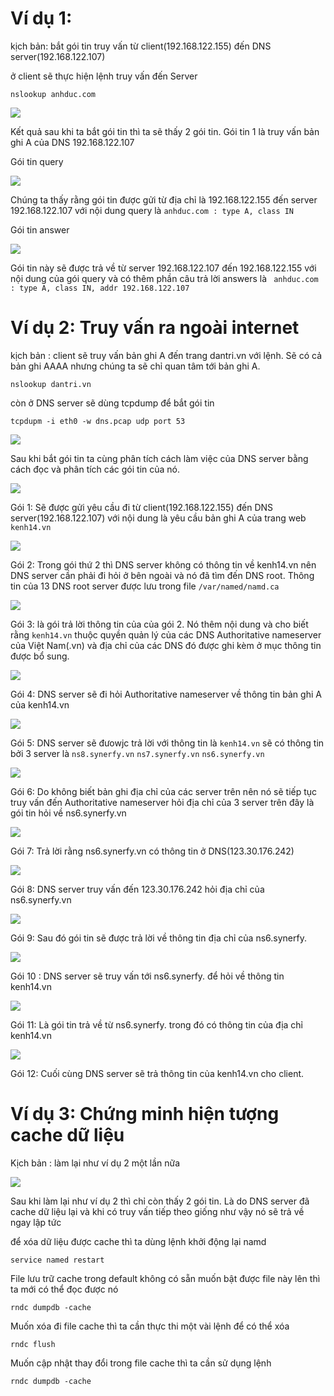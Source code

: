# Ví dụ 1:
kịch bản: bắt gói tin truy vấn từ client(192.168.122.155) đến DNS server(192.168.122.107)

ở client sẽ thực hiện lệnh truy vấn đến Server 
```
nslookup anhduc.com 
```

![](../images/labs/tcpdump/screenshot.png)

Kết quả sau khi ta bắt gói tin thì ta sẽ thấy 2 gói tin. Gói tin 1 là truy vấn bản ghi A của DNS 192.168.122.107

Gói tin query 

![](../images/labs/tcpdump/screenshot_5.png)

Chúng ta thấy rằng gói tin được gửi từ địa chỉ là 192.168.122.155 đến server 192.168.122.107 với nội dung query là ` anhduc.com : type A, class IN `

Gói tin answer 

![](../images/labs/tcpdump/screenshot_1.png)

Gói tin này sẽ được trả về từ server 192.168.122.107 đến 192.168.122.155 với nội dung của gói query và có thêm phần câu trả lời answers là ` anhduc.com : type A, class IN, addr 192.168.122.107` 

# Ví dụ 2: Truy vấn ra ngoài internet 
kịch bản : client sẽ truy vấn bản ghi A đến trang dantri.vn với lệnh. Sẽ có cả bản ghi AAAA nhưng chúng ta sẽ chỉ quan tâm tới bản ghi A.
```
nslookup dantri.vn 
```
còn ở DNS server sẽ dùng tcpdump để bắt gói tin 
```
tcpdupm -i eth0 -w dns.pcap udp port 53 
```

![](../images/labs/tcpdump/screenshot_4.png)

Sau khi bắt gói tin ta cùng phân tích cách làm việc của DNS server bằng cách đọc và phân tích các gói tin của nó.

![](../images/labs/tcpdump/screenshot_6.png)

Gói 1: Sẽ được gửi yêu cầu đi từ client(192.168.122.155) đến DNS server(192.168.122.107) với nội dung là yêu cầu bản ghi A của trang web `kenh14.vn`

![](../images/labs/tcpdump/screenshot_7.png)

Gói 2: Trong gói thứ 2 thì DNS server không có thông tin về kenh14.vn nên DNS server cần phải đi hỏi ở bên ngoài và nó đã tìm đến DNS root. Thông tin của 13 DNS root server được lưu trong file `/var/named/namd.ca` 

![](../images/labs/tcpdump/screenshot_2.png)

Gói 3: là gói trả lời thông tin của của gói 2. Nó thêm nội dung và cho biết  rằng `kenh14.vn` thuộc quyền quản lý của các DNS Authoritative nameserver của Việt Nam(.vn) và địa chỉ của các DNS đó được ghi kèm ở mục thông tin được bổ sung.

![](../images/labs/tcpdump/screenshot_8.png)

Gói 4: DNS server sẽ đi hỏi Authoritative nameserver về thông tin bản ghi A của kenh14.vn

![](../images/labs/tcpdump/screenshot_9.png)

Gói 5: DNS server sẽ đưowjc trả lời với thông tin là `kenh14.vn` sẽ có thông tin bởi 3 server là `ns8.synerfy.vn` `ns7.synerfy.vn` `ns6.synerfy.vn`

![](../images/labs/tcpdump/screenshot_10.png)

Gói 6: Do không biết bản ghi địa chỉ của các  server trên nên nó sẽ tiếp tục truy vấn đến Authoritative nameserver hỏi địa chỉ của 3 server trên đây là gói tin hỏi về ns6.synerfy.vn

![](../images/labs/tcpdump/screenshot_11.png)

Gói 7: Trả lời rằng ns6.synerfy.vn có thông tin ở DNS(123.30.176.242)

![](../images/labs/tcpdump/screenshot_12.png)

Gói 8: DNS server truy vấn đến 123.30.176.242 hỏi địa chỉ của ns6.synerfy.vn

![](../images/labs/tcpdump/screenshot_13.png)

Gói 9: Sau đó gói tin sẽ được trả lời về thông tin địa chỉ của ns6.synerfy.

![](../images/labs/tcpdump/screenshot_14.png)

Gói 10 : DNS server sẽ truy vấn tới ns6.synerfy. để hỏi về thông tin kenh14.vn 

![](../images/labs/tcpdump/screenshot_16.png)

Gói 11: Là gói tin trả về từ ns6.synerfy. trong đó có thông tin của địa chỉ kenh14.vn 

![](../images/labs/tcpdump/screenshot_16.png)

Gói 12: Cuối cùng DNS server sẽ trả thông tin của kenh14.vn cho client.

# Ví dụ 3: Chứng minh hiện tượng cache dữ liệu 

Kịch bản : làm lại như ví dụ 2 một lần nữa

![](../images/labs/tcpdump/screenshot_17.png)

Sau khi làm lại như ví dụ 2 thì chỉ còn thấy 2 gói tin. Là do DNS server đã cache dữ liệu lại và khi có truy vấn tiếp theo giống như vậy nó sẽ trả về ngay lập tức 

để xóa dữ liệu được cache thì ta dùng lệnh khởi động lại namd 
```
service named restart
```
File lưu trữ cache trong default không có sẵn muốn bật được file này lên thì ta mới có thể đọc được nó 
```
rndc dumpdb -cache
```
Muốn xóa đi file cache thì ta cần thực thi một vài lệnh để có thể xóa 
```
rndc flush
```
Muốn cập nhật thay đổi trong file cache thì ta cần sử dụng lệnh 
```
rndc dumpdb -cache
```
